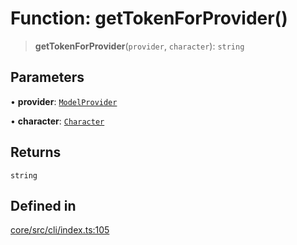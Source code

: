# Function: getTokenForProvider()

> **getTokenForProvider**(`provider`, `character`): `string`

## Parameters

• **provider**: [`ModelProvider`](../enumerations/ModelProvider.md)

• **character**: [`Character`](../type-aliases/Character.md)

## Returns

`string`

## Defined in

[core/src/cli/index.ts:105](https://github.com/ai16z/eliza/blob/c96957e5a5d17e343b499dd4d46ce403856ac5bc/core/src/cli/index.ts#L105)
